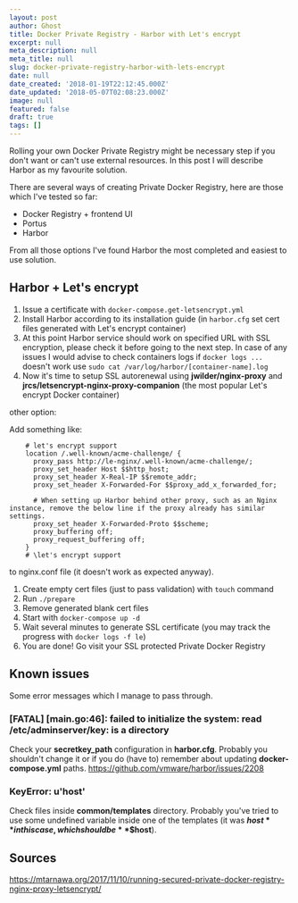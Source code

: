 ```yaml
---
layout: post
author: Ghost
title: Docker Private Registry - Harbor with Let's encrypt
excerpt: null
meta_description: null
meta_title: null
slug: docker-private-registry-harbor-with-lets-encrypt
date: null
date_created: '2018-01-19T22:12:45.000Z'
date_updated: '2018-05-07T02:08:23.000Z'
image: null
featured: false
draft: true
tags: []
---
```

Rolling your own Docker Private Registry might be necessary step if you don't want or can't use external resources. In this post I will describe Harbor as my favourite solution.

There are several ways of creating Private Docker Registry, here are those which I've tested so far:

- Docker Registry + frontend UI
- Portus
- Harbor

From all those options I've found Harbor the most completed and easiest to use solution.

## Harbor + Let's encrypt

1. Issue a certificate with `docker-compose.get-letsencrypt.yml`
2. Install Harbor according to its installation guide (in `harbor.cfg` set cert files generated with Let's encrypt container)
3. At this point Harbor service should work on specified URL with SSL encryption, please check it before going to the next step. In case of any issues I would advise to check containers logs if `docker logs ...` doesn't work use `sudo cat /var/log/harbor/[container-name].log`
4. Now it's time to setup SSL autorenewal using **jwilder/nginx-proxy** and **jrcs/letsencrypt-nginx-proxy-companion** (the most popular Let's encrypt Docker container)

other option:

Add something like:
```
    # let's encrypt support
    location /.well-known/acme-challenge/ {
      proxy_pass http://le-nginx/.well-known/acme-challenge/;
      proxy_set_header Host $$http_host;
      proxy_set_header X-Real-IP $$remote_addr;
      proxy_set_header X-Forwarded-For $$proxy_add_x_forwarded_for;

      # When setting up Harbor behind other proxy, such as an Nginx instance, remove the below line if the proxy already has similar settings.
      proxy_set_header X-Forwarded-Proto $$scheme;
      proxy_buffering off;
      proxy_request_buffering off;
    }
    # \let's encrypt support
```
to nginx.conf file (it doesn't work as expected anyway).

1. Create empty cert files (just to pass validation) with `touch` command
2. Run `./prepare`
3. Remove generated blank cert files
4. Start with `docker-compose up -d`
5. Wait several minutes to generate SSL certificate (you may track the progress with `docker logs -f le`)
6. You are done! Go visit your SSL protected Private Docker Registry

## Known issues

Some error messages which I manage to pass through.

### [FATAL] [main.go:46]: failed to initialize the system: read /etc/adminserver/key: is a directory
Check your **secretkey_path** configuration in **harbor.cfg**. Probably you shouldn't change it or if you do (have to) remember about updating **docker-compose.yml** paths.
https://github.com/vmware/harbor/issues/2208

### KeyError: u'host'
Check files inside **common/templates** directory. Probably you've tried to use some undefined variable inside one of the templates (it was **$host** in this case, which should be **$$host**).

## Sources

https://mtarnawa.org/2017/11/10/running-secured-private-docker-registry-nginx-proxy-letsencrypt/
